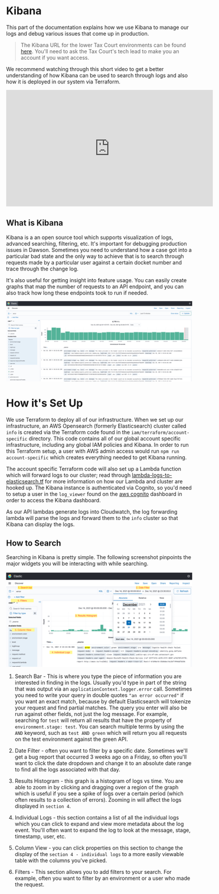 # Kibana

This part of the documentation explains how we use Kibana to manage our logs and debug various issues that come up in production.

> The Kibana URL for the lower Tax Court environments can be found [here](https://search-info-xw4ehxtswfeh63wmz4srpbkf3u.us-east-1.es.amazonaws.com/_plugin/kibana/).  You'll need to ask the Tax Court's tech lead to make you an account if you want access.

We recommend watching through this short video to get a better understanding of how Kibana can be used to search through logs and also how it is deployed in our system via Terraform.

<iframe width="560" height="315" src="https://www.youtube.com/embed/WV-OpNFnJy0" title="YouTube video player" frameborder="0" allow="accelerometer; autoplay; clipboard-write; encrypted-media; gyroscope; picture-in-picture" allowfullscreen></iframe>

## What is Kibana

Kibana is a an open source tool which supports visualization of logs, advanced searching, filtering, etc.  It's important for debugging production issues in Dawson.  Sometimes you need to understand how a case got into a particular bad state and the only way to achieve that is to search through requests made by a particular user against a certain docket number and trace through the change log.

It's also useful for getting insight into feature usage.  You can easily create graphs that map the number of requests to an API endpoint, and you can also track how long these endpoints took to run if needed.

![Kibana](./images/kibana.png)

# How it's Set Up

We use Terraform to deploy all of our infrastructure.  When we set up our infrastructure, an AWS Opensearch (formerly Elasticsearch) cluster called `info` is created via the Terraform code found in the `iam/terraform/account-specific` directory.  This code contains all of our global account specific infrastructure, including any global IAM policies and Kibana.  In order to run this Terraform setup, a user with AWS admin access would run `npm run account-specific` which creates everything needed to get Kibana running.

The account specific Terraform code will also set up a Lambda function which will forward logs to our cluster; read through [lambda-logs-to-elasticsearch.tf](https://github.com/ustaxcourt/ef-cms/blob/staging/iam/terraform/account-specific/main/lambda-logs-to-elasticsearch.tf) for more information on how our Lambda and cluster are hooked up.  The Kibana instance is authenticated via Cognito, so you'd need to setup a user in the `log_viewer` found on the [aws cognito](https://console.aws.amazon.com/cognito/users/?region=us-east-1#/?_k=wg53yp) dashboard in order to access the Kibana dashboard.

As our API lambdas generate logs into Cloudwatch, the log forwarding lambda will parse the logs and forward them to the `info` cluster so that Kibana can display the logs.


## How to Search

Searching in Kibana is pretty simple.  The following screenshot pinpoints the major widgets you will be interacting with while searching.

![Kibana Overview](./images/kibana-overview.png)

1. Search Bar - This is where you type the piece of information you are interested in finding in the logs.  Usually you'd type in part of the string that was output via an `applicationContext.logger.error` call. Sometimes you need to write your query in double quotes `"an error occurred"` if you want an exact match, because by default Elasticsearch will tokenize your request and find partial matches.  The query you enter will also be run against other fields, not just the log message.  For example, searching for `test` will return all results that have the property of `environment.stage: test`.  You can search multiple terms by using the `AND` keyword, such as `test AND green` which will return you all requests on the test environment against the green API.

2. Date Filter - often you want to filter by a specific date.  Sometimes we'll get a bug report that occurred 3 weeks ago on a Friday, so often you'll want to click the date dropdown and change it to an absolute date range to find all the logs associated with that day.

3. Results Histogram - this graph is a histogram of logs vs time.  You are able to zoom in by clicking and dragging over a region of the graph which is useful if you see a spike of logs over a certain period (which often results to a collection of errors).  Zooming in will affect the logs displayed in `section 4`.

4. Individual Logs - this section contains a list of all the individual logs which you can click to expand and view more metadata about the log event.  You'll often want to expand the log to look at the message, stage, timestamp, user, etc.

5. Column View - you can click properties on this section to change the display of the `section 4 - individual logs` to a more easily viewable table with the columns you've picked.

6. Filters - This section allows you to add filters to your search.  For example, often you want to filter by an environment or a user who made the request.